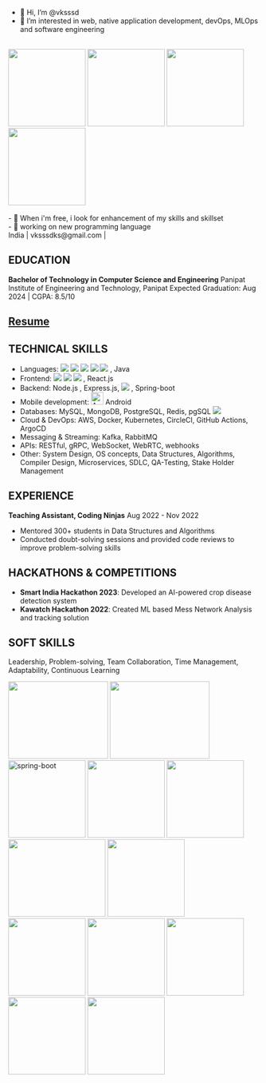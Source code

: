 - 👋 Hi, I’m @vksssd
- 👀 I’m interested in web, native application development, devOps, MLOps and software engineering
</br>
<div>
<img src="https://i.giphy.com/media/v1.Y2lkPTc5MGI3NjExaHQ5azR3c2FkaDJ0Ym1vaW5ycG1mMmkyZXUyNXlqN3d5bjVpMnRyZSZlcD12MV9pbnRlcm5hbF9naWZfYnlfaWQmY3Q9Zw/CuuSHzuc0O166MRfjt/giphy.gif" width=155 height=155/> <img src="https://i.giphy.com/media/v1.Y2lkPTc5MGI3NjExbDFzdjk1YXRzaHNrM3A4ejU3c2F5OTVlMnk1Ymx6NjgydG1vOW1yNiZlcD12MV9pbnRlcm5hbF9naWZfYnlfaWQmY3Q9Zw/Ws6T5PN7wHv3cY8xy8/giphy.gif" width=155 height=155/> <img src="https://i.giphy.com/media/v1.Y2lkPTc5MGI3NjExYjl0dWg3Mml4MHQxMXljbjV6Y2V1MXBmZ2t2ZWFwNncxMXA5M2NwdCZlcD12MV9pbnRlcm5hbF9naWZfYnlfaWQmY3Q9Zw/Dh5q0sShxgp13DwrvG/giphy.gif" width=155 height=155/> <img src= "https://i.giphy.com/media/v1.Y2lkPTc5MGI3NjExMzVkdHhqZW5oanB6c3ozM2p5MmE5bzFjOTBiNzJjN29tbjBza25nNiZlcD12MV9pbnRlcm5hbF9naWZfYnlfaWQmY3Q9Zw/3o7btSlEkVbvtjkW3K/giphy.gif" width=155 height=155/>
</div>
</br>
- 🌱 When i'm free, i look for enhancement of my skills and skillset</br>
- 🦾 working on new programming language </br>
<!---
vksssd/vksssd is a ✨ special ✨ repository because its `README.md` (this file) appears on your GitHub profile.
You can click the Preview link to take a look at your changes.
--->
India | vksssdks@gmail.com | </br>

## EDUCATION
**Bachelor of Technology in Computer Science and Engineering**
Panipat Institute of Engineering and Technology, Panipat
Expected Graduation: Aug 2024 | CGPA: 8.5/10
## [Resume](https://drive.google.com/file/d/1DwG5-tRNR4hBdH4md1nYalq8Iv2w2H23/view?usp=share_link)

## TECHNICAL SKILLS
- Languages:  <img src="https://img.shields.io/badge/C%2B%2B-00599C?style=for-the-badge&logo=c%2B%2B&logoColor=white" />  <img src="https://img.shields.io/badge/Kotlin-B125EA?style=for-the-badge&logo=kotlin&logoColor=white" /> <img src="https://img.shields.io/badge/JavaScript-323330?style=for-the-badge&logo=javascript&logoColor=F7DF1E" /> <img src="https://img.shields.io/badge/Go-00ADD8?style=for-the-badge&logo=go&logoColor=white" /> <img src="https://img.shields.io/badge/Python-FFD43B?style=for-the-badge&logo=python&logoColor=blue" /> , Java
- Frontend: <img src="https://img.shields.io/badge/HTML5-E34F26?style=for-the-badge&logo=html5&logoColor=white" />  <img src="https://img.shields.io/badge/CSS3-1572B6?style=for-the-badge&logo=css3&logoColor=white" /> <img src="https://img.shields.io/badge/TypeScript-007ACC?style=for-the-badge&logo=typescript&logoColor=white" />  , React.js
- Backend: Node.js , Express.js, <img src="https://img.shields.io/badge/Go-00ADD8?style=for-the-badge&logo=go&logoColor=white" /> , Spring-boot
- Mobile development: <img src="https://cdn.simpleicons.org/android/000/fff" alt="Android" width=25 height=25> Android 
- Databases: MySQL, MongoDB, PostgreSQL, Redis, pgSQL <img src="https://img.shields.io/badge/Hibernate-59666C?style=for-the-badge&logo=Hibernate&logoColor=white"/> 
- Cloud & DevOps: AWS, Docker, Kubernetes, CircleCI, GitHub Actions, ArgoCD
- Messaging & Streaming: Kafka, RabbitMQ
- APIs: RESTful, gRPC, WebSocket, WebRTC, webhooks
- Other: System Design, OS concepts, Data Structures, Algorithms, Compiler Design, Microservices, SDLC, QA-Testing, Stake Holder Management
## EXPERIENCE
**Teaching Assistant, Coding Ninjas**
Aug 2022 - Nov 2022
- Mentored 300+ students in Data Structures and Algorithms
- Conducted doubt-solving sessions and provided code reviews to improve problem-solving skills

## HACKATHONS & COMPETITIONS
- **Smart India Hackathon 2023**: Developed an AI-powered crop disease detection system
- **Kawatch Hackathon 2022**: Created ML based Mess Network Analysis and  tracking solution


## SOFT SKILLS
Leadership, Problem-solving, Team Collaboration, Time Management, Adaptability, Continuous Learning
<div>
  <img src="https://cdn.dribbble.com/users/119562/screenshots/4022507/media/70587f381f26b7227ca2644b0f82cada.gif" width= 200 height= 155>
<!--   <img src="https://i.giphy.com/media/v1.Y2lkPTc5MGI3NjExeGc5Y25vdjJxbTY3amY1N280OW05c2dlem1ibGNnbm1qZGE0czU1aCZlcD12MV9pbnRlcm5hbF9naWZfYnlfaWQmY3Q9Zw/Qn74oPyaKYBpVWdA7t/giphy.gif" width= 200 height= 155> -->
  <img src="https://i.giphy.com/media/v1.Y2lkPTc5MGI3NjExMXQ5NTMwcWN3Z3JwdnhnNGhyemY1ZHljeG1seDE2dW5qcGVzZWU1YyZlcD12MV9pbnRlcm5hbF9naWZfYnlfaWQmY3Q9cw/VFHpBIMdOWteabwcdb/giphy.gif" width= 200 height= 155>
    <img src="https://i.ibb.co/rGtJPWH/spring-boot.webp" alt="spring-boot" width=155 height=155/>

  
  <img src="https://i.giphy.com/media/v1.Y2lkPTc5MGI3NjExbzJ6b3dmN3JkeGY0NHdsYjRpZzI4ZDBuZnF2dnhudjRvNzB1djYwcyZlcD12MV9pbnRlcm5hbF9naWZfYnlfaWQmY3Q9cw/ln7z2eWriiQAllfVcn/giphy.gif" width= 155 height= 155>
  <img src="https://www.owebest.com/img/mern-stack/mern.png" width= 155 height= 155>
  <img src="https://media1.tenor.com/m/_orlGabJGLIAAAAC/1.gif" width= 195 height= 155>
<img src="https://media.giphy.com/media/v1.Y2lkPTc5MGI3NjExenZmZGU2bTI2ZzdkY2p0NXJ4cDB3cThoMzB2ODFtbXBjbWR6bHVlcyZlcD12MV9pbnRlcm5hbF9naWZfYnlfaWQmY3Q9cw/hO8uTzEOefFh3Yv5gm/giphy.gif" width=155 height=155/>
 <img src="https://i.giphy.com/media/v1.Y2lkPTc5MGI3NjExMG14bWtjZ3VvaDBmbnl2NnhxZHkwZWIxcGhpczEwODh1b3B0bGI1dSZlcD12MV9pbnRlcm5hbF9naWZfYnlfaWQmY3Q9cw/UQJlZ2OcaCA2RLfGiZ/giphy.gif" width=155 height=155/>
 <img src="https://media3.giphy.com/media/v1.Y2lkPTc5MGI3NjExYzlxZDduOGRnZWo5bzg2ZDVhZ2FiZWVzZTF5MWg1MGF1a3IybGt3ZCZlcD12MV9pbnRlcm5hbF9naWZfYnlfaWQmY3Q9cw/eUQe4sylGGrbRU5wvj/giphy_s.gif" width=155 height=155/>
 <img src="https://media.giphy.com/media/v1.Y2lkPTc5MGI3NjExeHEycjNnb251ZnV4dTJ0ZmRjZDZuYXAwMjN5cGRjbDVwMWl3cHVpdSZlcD12MV9pbnRlcm5hbF9naWZfYnlfaWQmY3Q9Zw/vISmwpBJUNYzukTnVx/giphy.gif" width=155 height=155/>
 
 <img src="https://media1.tenor.com/m/z3Vqx6hmE5QAAAAC/whale-docker.gif" width =155 height=155/>
 
 <img src="https://media1.tenor.com/m/LHjWFCZQoQ0AAAAC/inpulse-tv-inpulse.gif" width =155 height=155/>
</div>
